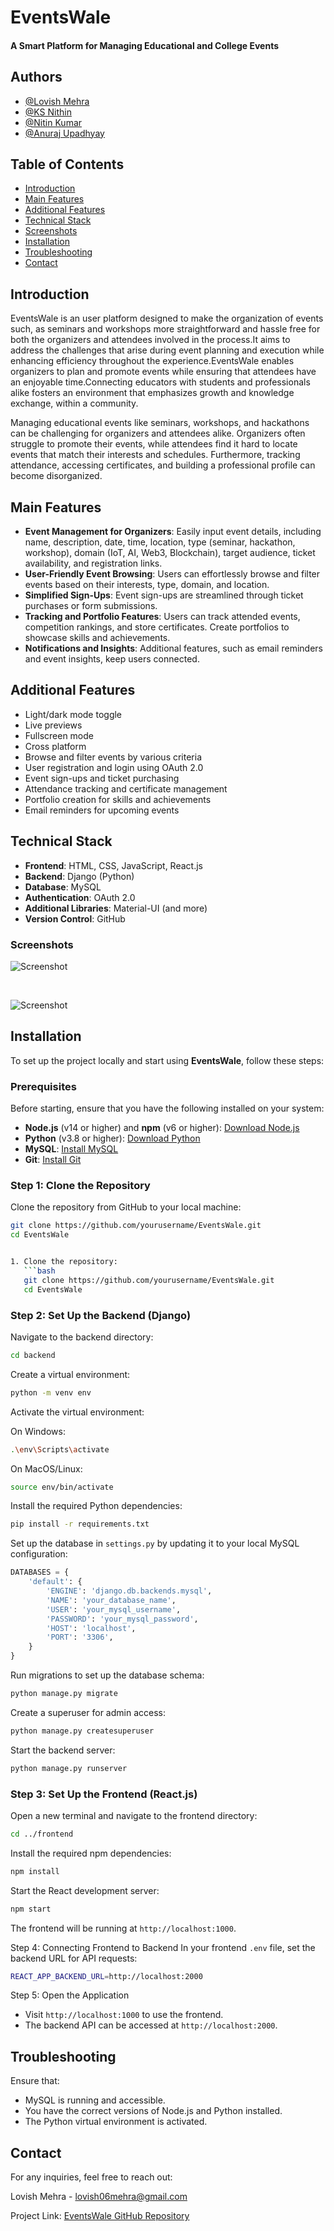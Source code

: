 # EventsWale

#### A Smart Platform for Managing Educational and College Events

## Authors

-   [@Lovish Mehra](https://github.com/Lovish-Mehra-06)
-   [@KS Nithin](https://github.com/Nithin0620)
-   [@Nitin Kumar](https://github.com/nitinkumarKN)
-   [@Anuraj Upadhyay](https://github.com/Anrj007)

## Table of Contents

-   [Introduction](##introduction)
-   [Main Features](#Main-Features)
-   [Additional Features](#Additional-Features)
-   [Technical Stack](#technical-stack)
-   [Screenshots](#Screenshots)
-   [Installation](#installation)
-   [Troubleshooting](#Troubleshooting)
-   [Contact](#contact)

## Introduction

EventsWale is an user platform designed to make the organization of events such, as seminars and workshops more straightforward and hassle free for both the organizers and attendees involved in the process.It aims to address the challenges that arise during event planning and execution while enhancing efficiency throughout the experience.EventsWale enables organizers to plan and promote events while ensuring that attendees have an enjoyable time.Connecting educators with students and professionals alike fosters an environment that emphasizes growth and knowledge exchange, within a community.

Managing educational events like seminars, workshops, and hackathons can be challenging for organizers and attendees alike. Organizers often struggle to promote their events, while attendees find it hard to locate events that match their interests and schedules. Furthermore, tracking attendance, accessing certificates, and building a professional profile can become disorganized.

## Main Features

-   **Event Management for Organizers**: Easily input event details, including name, description, date, time, location, type (seminar, hackathon, workshop), domain (IoT, AI, Web3, Blockchain), target audience, ticket availability, and registration links.
-   **User-Friendly Event Browsing**: Users can effortlessly browse and filter events based on their interests, type, domain, and location.
-   **Simplified Sign-Ups**: Event sign-ups are streamlined through ticket purchases or form submissions.
-   **Tracking and Portfolio Features**: Users can track attended events, competition rankings, and store certificates. Create portfolios to showcase skills and achievements.
-   **Notifications and Insights**: Additional features, such as email reminders and event insights, keep users connected.

## Additional Features

-   Light/dark mode toggle
-   Live previews
-   Fullscreen mode
-   Cross platform
-   Browse and filter events by various criteria
-   User registration and login using OAuth 2.0
-   Event sign-ups and ticket purchasing
-   Attendance tracking and certificate management
-   Portfolio creation for skills and achievements
-   Email reminders for upcoming events

## Technical Stack

-   **Frontend**: HTML, CSS, JavaScript, React.js
-   **Backend**: Django (Python)
-   **Database**: MySQL
-   **Authentication**: OAuth 2.0
-   **Additional Libraries**: Material-UI (and more)
-   **Version Control**: GitHub

### Screenshots

![Screenshot](images/Screenshot1.png)

<br>

![Screenshot](images/Screenshot2.png)

## Installation

To set up the project locally and start using **EventsWale**, follow these steps:

### Prerequisites

Before starting, ensure that you have the following installed on your system:

-   **Node.js** (v14 or higher) and **npm** (v6 or higher): [Download Node.js](https://nodejs.org/en/)
-   **Python** (v3.8 or higher): [Download Python](https://www.python.org/downloads/)
-   **MySQL**: [Install MySQL](https://www.mysql.com/downloads/)
-   **Git**: [Install Git](https://git-scm.com/)

### Step 1: Clone the Repository

Clone the repository from GitHub to your local machine:

````bash
git clone https://github.com/yourusername/EventsWale.git
cd EventsWale


1. Clone the repository:
   ```bash
   git clone https://github.com/yourusername/EventsWale.git
   cd EventsWale
````

### Step 2: Set Up the Backend (Django)

Navigate to the backend directory:

```bash
cd backend
```

Create a virtual environment:

```bash
python -m venv env
```

Activate the virtual environment:

On Windows:

```bash
.\env\Scripts\activate
```

On MacOS/Linux:

```bash
source env/bin/activate
```

Install the required Python dependencies:

```bash
pip install -r requirements.txt
```

Set up the database in `settings.py` by updating it to your local MySQL configuration:

```python
DATABASES = {
    'default': {
        'ENGINE': 'django.db.backends.mysql',
        'NAME': 'your_database_name',
        'USER': 'your_mysql_username',
        'PASSWORD': 'your_mysql_password',
        'HOST': 'localhost',
        'PORT': '3306',
    }
}
```

Run migrations to set up the database schema:

```bash
python manage.py migrate
```

Create a superuser for admin access:

```bash
python manage.py createsuperuser
```

Start the backend server:

```bash
python manage.py runserver
```

### Step 3: Set Up the Frontend (React.js)

Open a new terminal and navigate to the frontend directory:

```bash
cd ../frontend
```

Install the required npm dependencies:

```bash
npm install
```

Start the React development server:

```bash
npm start
```

The frontend will be running at `http://localhost:1000`.

Step 4: Connecting Frontend to Backend
In your frontend `.env` file, set the backend URL for API requests:

```bash
REACT_APP_BACKEND_URL=http://localhost:2000
```

Step 5: Open the Application

-   Visit `http://localhost:1000` to use the frontend.
-   The backend API can be accessed at `http://localhost:2000`.

## Troubleshooting

Ensure that:

-   MySQL is running and accessible.
-   You have the correct versions of Node.js and Python installed.
-   The Python virtual environment is activated.

## Contact

For any inquiries, feel free to reach out:

Lovish Mehra - lovish06mehra@gmail.com

Project Link: [EventsWale GitHub Repository](https://github.com/Lovish-Mehra-06/EventsWale_Project.git)
